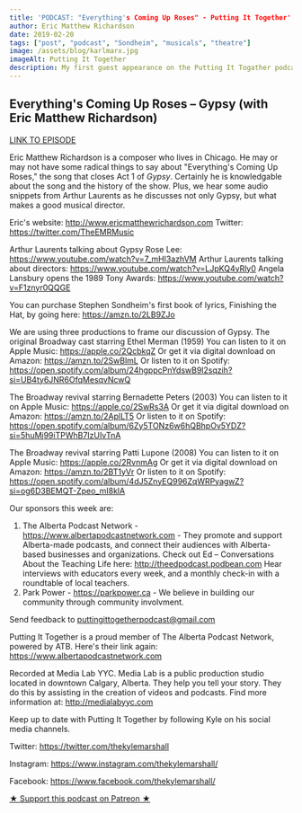 ```yaml
---
title: 'PODCAST: "Everything's Coming Up Roses" - Putting It Together'
author: Eric Matthew Richardson
date: 2019-02-20
tags: ["post", "podcast", "Sondheim", "musicals", "theatre"]
image: /assets/blog/karlmarx.jpg
imageAlt: Putting It Together
description: My first guest appearance on the Putting It Togather podcast discussing the song "Everything's Coming Up Roses" from Gypsy.
---
```


## Everything's Coming Up Roses – Gypsy (with Eric Matthew Richardson)

[LINK TO EPISODE](https://puttingittogether.transistor.fm/s2/9)

Eric Matthew Richardson is a composer who lives in Chicago. He may or may not have some radical things to say about "Everything's Coming Up Roses," the song that closes Act 1 of *Gypsy*. Certainly he is knowledgable about the song and the history of the show. Plus, we hear some audio snippets from Arthur Laurents as he discusses not only Gypsy, but what makes a good musical director.

Eric's website: http://www.ericmatthewrichardson.com
Twitter: https://twitter.com/TheEMRMusic

Arthur Laurents talking about Gypsy Rose Lee: https://www.youtube.com/watch?v=7_mHl3azhVM
Arthur Laurents talking about directors: https://www.youtube.com/watch?v=LJpKQ4yRly0
Angela Lansbury opens the 1989 Tony Awards: https://www.youtube.com/watch?v=F1znyr0QQGE

You can purchase Stephen Sondheim's first book of lyrics, Finishing the Hat, by going here: https://amzn.to/2LB9ZJo

We are using three productions to frame our discussion of Gypsy.
The original Broadway cast starring Ethel Merman (1959)
You can listen to it on Apple Music: https://apple.co/2QcbkqZ
Or get it via digital download on Amazon: https://amzn.to/2SwBlmL
Or listen to it on Spotify: https://open.spotify.com/album/24hgppcPnYdswB9l2sqzih?si=UB4ty6JNR6OfqMesqvNcwQ

The Broadway revival starring Bernadette Peters (2003)
You can listen to it on Apple Music: https://apple.co/2SwRs3A
Or get it via digital download on Amazon: https://amzn.to/2AplLT5
Or listen to it on Spotify: https://open.spotify.com/album/6Zy5TONz6w6hQBhpOv5YDZ?si=5huMj99iTPWhB7IzUIvTnA

The Broadway revival starring Patti Lupone (2008)
You can listen to it on Apple Music: https://apple.co/2RvnmAg
Or get it via digital download on Amazon: https://amzn.to/2BT1yVr
Or listen to it on Spotify: https://open.spotify.com/album/4dJ5ZnyEQ996ZqWRPyagwZ?si=og6D3BEMQT-Zpeo_mI8klA

Our sponsors this week are:
1.  The Alberta Podcast Network - https://www.albertapodcastnetwork.com - They promote and support Alberta-made podcasts, and connect their audiences with Alberta-based businesses and organizations. Check out Ed – Conversations About the Teaching Life here: http://theedpodcast.podbean.com Hear interviews with educators every week, and a monthly check-in with a roundtable of local teachers.
2. Park Power  - https://parkpower.ca - We believe in building our community through community involvment.

Send feedback to puttingittogetherpodcast@gmail.com

Putting It Together is a proud member of The Alberta Podcast Network, powered by ATB. Here's their link again: https://www.albertapodcastnetwork.com

Recorded at Media Lab YYC. Media Lab is a public production studio located in downtown Calgary, Alberta. They help you tell your story. They do this by assisting in the creation of videos and podcasts. Find more information at: http://medialabyyc.com

Keep up to date with Putting It Together by following Kyle on his social media channels.

Twitter: https://twitter.com/thekylemarshall

Instagram: https://www.instagram.com/thekylemarshall/

Facebook: https://www.facebook.com/thekylemarshall/

[★ Support this podcast on Patreon ★](https://www.patreon.com/puttingittogetherpodcast)
